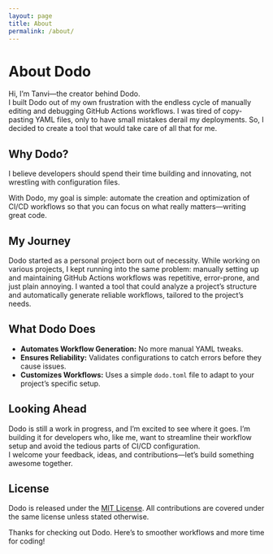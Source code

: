 ```yaml
---
layout: page
title: About
permalink: /about/
---
```


# About Dodo

Hi, I’m Tanvi—the creator behind Dodo.  
I built Dodo out of my own frustration with the endless cycle of manually editing and debugging GitHub Actions workflows. I was tired of copy-pasting YAML files, only to have small mistakes derail my deployments. So, I decided to create a tool that would take care of all that for me.

## Why Dodo?

I believe developers should spend their time building and innovating, not wrestling with configuration files.

With Dodo, my goal is simple: automate the creation and optimization of CI/CD workflows so that you can focus on what really matters—writing great code.

## My Journey

Dodo started as a personal project born out of necessity. While working on various projects, I kept running into the same problem: manually setting up and maintaining GitHub Actions workflows was repetitive, error-prone, and just plain annoying. I wanted a tool that could analyze a project’s structure and automatically generate reliable workflows, tailored to the project’s needs.

## What Dodo Does

- **Automates Workflow Generation:** No more manual YAML tweaks.
- **Ensures Reliability:** Validates configurations to catch errors before they cause issues.
- **Customizes Workflows:** Uses a simple `dodo.toml` file to adapt to your project’s specific setup.

## Looking Ahead

Dodo is still a work in progress, and I’m excited to see where it goes. I’m building it for developers who, like me, want to streamline their workflow setup and avoid the tedious parts of CI/CD configuration.  
I welcome your feedback, ideas, and contributions—let’s build something awesome together.

## License

Dodo is released under the [MIT License](https://github.com/tanvincible/dodo/blob/main/LICENSE). All contributions are covered under the same license unless stated otherwise.

Thanks for checking out Dodo. Here’s to smoother workflows and more time for coding!
